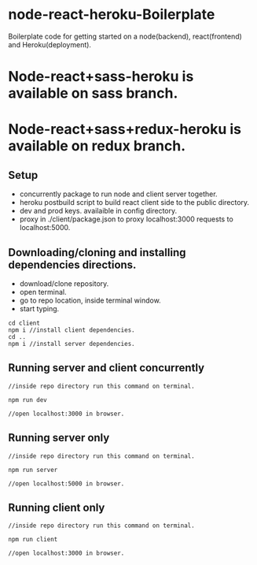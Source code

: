 # node-react-heroku-Boilerplate

Boilerplate code for getting started on a node(backend), react(frontend) and Heroku(deployment).

# Node-react+sass-heroku is available on sass branch.

# Node-react+sass+redux-heroku is available on redux branch.

## Setup

* concurrently package to run node and client server together.
* heroku postbuild script to build react client side to the public directory.
* dev and prod keys. availaible in config directory.
* proxy in ./client/package.json to proxy localhost:3000 requests to localhost:5000.

## Downloading/cloning and installing dependencies directions.

* download/clone repository.
* open terminal.
* go to repo location, inside terminal window.
* start typing.

```
cd client
npm i //install client dependencies.
cd ..
npm i //install server dependencies.
```

## Running server and client concurrently

```
//inside repo directory run this command on terminal.

npm run dev

//open localhost:3000 in browser.
```

## Running server only

```
//inside repo directory run this command on terminal.

npm run server

//open localhost:5000 in browser.
```

## Running client only

```
//inside repo directory run this command on terminal.

npm run client

//open localhost:3000 in browser.
```
